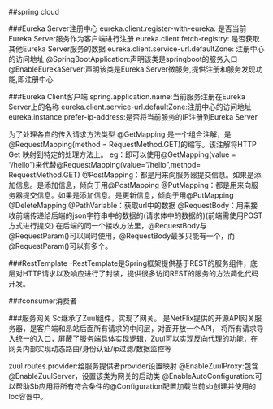 ##spring cloud

###Eureka Server注册中心
eureka.client.register-with-eureka: 是否当前Eureka Server服务作为客户端进行注册
eureka.client.fetch-registry: 是否获取其他Eureka Server服务的数据
eureka.client.service-url.defaultZone: 注册中心的访问地址
@SpringBootApplication:声明该类是springboot的服务入口
@EnableEurekaServer:声明该类是Eureka Server微服务,提供注册和服务发现功能,即注册中心

###Eureka Client客户端
spring.application.name:当前服务注册在Eureka Server上的名称
eureka.client.service-url.defaultZone:注册中心的访问地址
eureka.instance.prefer-ip-address:是否将当前服务的IP注册到Eureka Server

为了处理各自的传入请求方法类型
@GetMapping 是一个组合注解，是@RequestMapping(method = RequestMethod.GET)的缩写。该注解将HTTP Get 映射到特定的处理方法上。
            eg：即可以使用@GetMapping(value = “/hello”)来代替@RequestMapping(value=”/hello”,method= RequestMethod.GET)
@PostMapping：都是用来向服务器提交信息。如果是添加信息。是添加信息，倾向于用@PostMapping
@PutMapping：都是用来向服务器提交信息。如果是添加信息。是更新信息，倾向于用@PutMapping  
@DeleteMapping 
@PathVariable：获取url中的数据
@RequestBody：用来接收前端传递给后端的json字符串中的数据的(请求体中的数据的)(前端需使用POST方式进行提交)
             在后端的同一个接收方法里，@RequestBody与@RequestParam()可以同时使用，@RequestBody最多只能有一个，而@RequestParam()可以有多个。

###RestTemplate
-RestTemplate是Spring框架提供基于REST的服务组件，底层对HTTP请求以及响应进行了封装，提供很多访问REST的服务的方法简化代码开发。

###consumer消费者

###服务网关
Sc继承了Zuul组件，实现了网关。
是NetFlix提供的开源API网关服务器，是客户端和昂站后面所有请求的中间层，对面开放一个API，
将所有请求导入统一的入口，屏蔽了服务端具体实现逻辑，Zuul可以实现反向代理的功能，在网关内部实现动态路由/身份认证/ip过滤/数据监控等

zuul.routes.provider:给服务提供者provider设置映射
@EnableZuulProxy:包含@EnableZuulServer，设置该类为网关的启动类
@EnableAutoConfiguration:可以帮助Sb应用将所有符合条件的@Configuration配置加载当前sb创建并使用的Ioc容器中。
